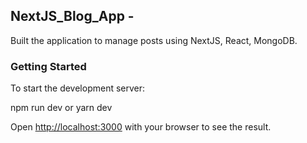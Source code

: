 ## NextJS_Blog_App - 
Built the application to manage posts using NextJS, React, MongoDB.

### Getting Started

To start the development server:

npm run dev or yarn dev

Open [http://localhost:3000](http://localhost:3000) with your browser to see the result.
